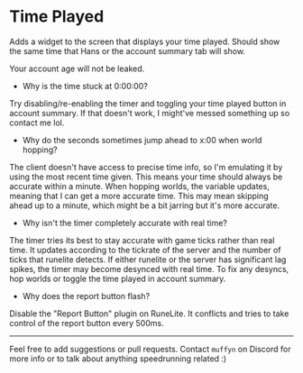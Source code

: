 # Time Played
Adds a widget to the screen that displays your time played. Should show the same time that Hans or the account summary tab will show.

Your account age will not be leaked.

* Why is the time stuck at 0:00:00?

Try disabling/re-enabling the timer and toggling your time played button in account summary. If that doesn't work, I might've messed something up so contact me lol.

* Why do the seconds sometimes jump ahead to x:00 when world hopping?

The client doesn't have access to precise time info, so I'm emulating it by using the most recent time given. This means your time should always be accurate within a minute. When hopping worlds, the variable updates, meaning that I can get a more accurate time. This may mean skipping ahead up to a minute, which might be a bit jarring but it's more accurate.

* Why isn't the timer completely accurate with real time?

The timer tries its best to stay accurate with game ticks rather than real time. It updates according to the tickrate of the server and the number of ticks that runelite detects. If either runelite or the server has significant lag spikes, the timer may become desynced with real time. To fix any desyncs, hop worlds or toggle the time played in account summary.

* Why does the report button flash?

Disable the "Report Button" plugin on RuneLite. It conflicts and tries to take control of the report button every 500ms.

---
Feel free to add suggestions or pull requests. Contact `muffyn` on Discord for more info or to talk about anything speedrunning related :)